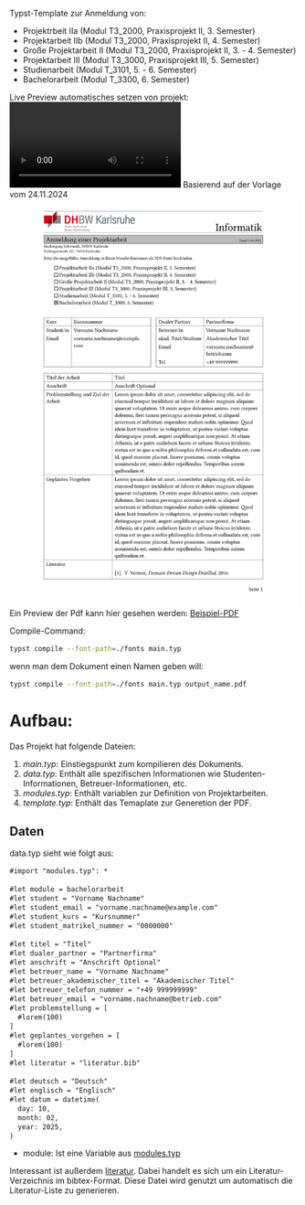 Typst-Template zur Anmeldung von:

- Projektrbeit IIa (Modul T3_2000, Praxisprojekt II, 3. Semester)
- Projektarbeit IIb (Modul T3_2000, Praxisprojekt II, 4. Semester)
- Große Projektarbeit II (Modul T3_2000, Praxisprojekt II, 3. - 4. Semester)
- Projektarbeit III (Modul T3_3000, Praxisprojekt III, 5. Semester)
- Studienarbeit (Modul T_3101, 5. - 6. Semester)
- Bachelorarbeit (Modul T_3300, 6. Semester)

Live Preview automatisches setzen von projekt:
![view life preview](./recoding.mov)
Basierend auf der Vorlage vom  24.11.2024
![](./erste_seite-0.png)
Ein Preview der Pdf kann hier gesehen werden: [Beispiel-PDF](./main.pdf)

Compile-Command:
```bash
typst compile --font-path=./fonts main.typ 
```
wenn man dem Dokument einen Namen geben will:
```bash
typst compile --font-path=./fonts main.typ output_name.pdf
```
# Aufbau:
Das Projekt hat folgende Dateien:
1. *main.typ*: Einstiegspunkt zum kompilieren des Dokuments.
2. *data.typ*: Enthält alle spezifischen Informationen wie Studenten-Informationen, Betreuer-Informationen, etc.
3. *modules.typ*: Enthält variablen zur Definition von Projektarbeiten.
4. *template.typ*: Enthält das Temaplate zur Generetion der PDF.

## Daten
data.typ sieht wie folgt aus:
```typst
#import "modules.typ": *

#let module = bachelorarbeit
#let student = "Vorname Nachname"
#let student_email = "vorname.nachname@example.com"
#let student_kurs = "Kursnummer"
#let student_matrikel_nummer = "0000000"

#let titel = "Titel"
#let dualer_partner = "Partnerfirma"
#let anschrift = "Anschrift Optional"
#let betreuer_name = "Vorname Nachname"
#let betreuer_akademischer_titel = "Akademischer Titel"
#let betreuer_telefon_nummer = "+49 999999999"
#let betreuer_email = "vorname.nachname@betrieb.com"
#let problemstellung = [
  #lorem(100)
]
#let geplantes_vorgehen = [
  #lorem(100)
]
#let literatur = "literatur.bib"

#let deutsch = "Deutsch"
#let englisch = "Englisch"
#let datum = datetime(
  day: 10,
  month: 02,
  year: 2025,
)
```
- module: Ist eine Variable aus [modules.typ](./modules.typ)

Interessant ist außerdem [literatur](./literatur.bib). Dabei handelt es sich um ein Literatur-Verzeichnis im bibtex-Format.
Diese Datei wird genutzt um automatisch die Literatur-Liste zu generieren. 


